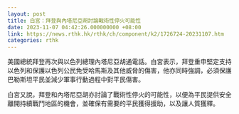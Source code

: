 ```yaml
---
layout: post
title: 白宮：拜登與內塔尼亞胡討論戰術性停火可能性
date: 2023-11-07 04:42:26.000000000 +08:00
link: https://news.rthk.hk/rthk/ch/component/k2/1726724-20231107.htm
categories: rthk
---
```


美國總統拜登再次與以色列總理內塔尼亞胡通電話。白宮表示，拜登重申堅定支持以色列和保護以色列公民免受哈馬斯及其他威脅的傷害，他亦同時強調，必須保護巴勒斯坦平民並減少軍事行動過程中對平民傷害。

白宮又說，拜登和內塔尼亞胡亦討論了戰術性停火的可能性，以便為平民提供安全離開持續戰鬥地區的機會，並確保有需要的平民獲得援助，以及讓人質獲釋。
